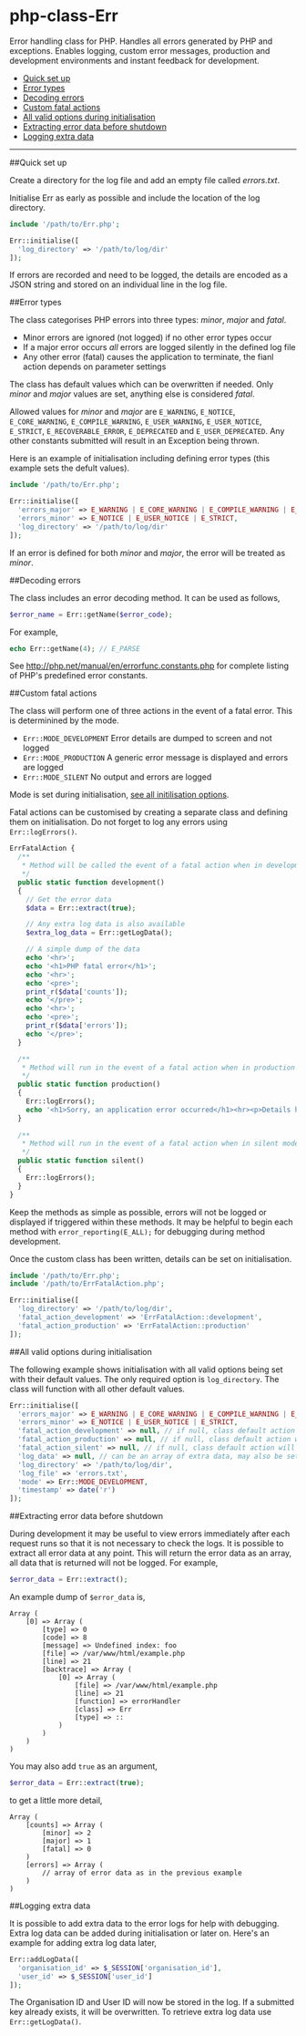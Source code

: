 # php-class-Err

Error handling class for PHP. Handles all errors generated by PHP and exceptions. Enables logging, custom error messages, production and development environments and instant feedback for development.

* [Quick set up](#quick-set-up)
* [Error types](#error-types)
* [Decoding errors](#decoding-errors)
* [Custom fatal actions](#custom-fatal-actions)
* [All valid options during initialisation](#all-valid-options-during-initialisation)
* [Extracting error data before shutdown](#extracting-error-data-before-shutdown)
* [Logging extra data](#logging-extra-data)

----


##Quick set up

Create a directory for the log file and add an empty file called *errors.txt*.

Initialise Err as early as possible and include the location of the log directory.

```php
include '/path/to/Err.php';

Err::initialise([
  'log_directory' => '/path/to/log/dir'
]);

```

If errors are recorded and need to be logged, the details are encoded as a JSON string and stored on an individual line in the log file.


##Error types

The class categorises PHP errors into three types: *minor*, *major* and *fatal*. 
* Minor errors are ignored (not logged) if no other error types occur
* If a major error occurs *all* errors are logged silently in the defined log file
* Any other error (fatal) causes the application to terminate, the fianl action depends on parameter settings

The class has default values which can be overwritten if needed. Only *minor* and *major* values are set, anything else is considered *fatal*.

Allowed values for *minor* and *major* are `E_WARNING`, `E_NOTICE`, `E_CORE_WARNING`, `E_COMPILE_WARNING`, `E_USER_WARNING`, `E_USER_NOTICE`, `E_STRICT`, `E_RECOVERABLE_ERROR`, `E_DEPRECATED` and `E_USER_DEPRECATED`. Any other constants submitted will result in an Exception being thrown.

Here is an example of initialisation including defining error types (this example sets the defult values).

```php
include '/path/to/Err.php';

Err::initialise([
  'errors_major' => E_WARNING | E_CORE_WARNING | E_COMPILE_WARNING | E_USER_WARNING | E_DEPRECATED | E_USER_DEPRECATED,
  'errors_minor' => E_NOTICE | E_USER_NOTICE | E_STRICT,
  'log_directory' => '/path/to/log/dir'
]);

```

If an error is defined for both *minor* and *major*, the error will be treated as *minor*.


##Decoding errors

The class includes an error decoding method. It can be used as follows,

```php
$error_name = Err::getName($error_code);

```

For example,

```php
echo Err::getName(4); // E_PARSE

```

See http://php.net/manual/en/errorfunc.constants.php for complete listing of PHP's predefined error constants.


##Custom fatal actions

The class will perform one of three actions in the event of a fatal error. This is determinined by the mode.
* `Err::MODE_DEVELOPMENT` Error details are dumped to screen and not logged
* `Err::MODE_PRODUCTION` A generic error message is displayed and errors are logged
* `Err::MODE_SILENT` No output and errors are logged

Mode is set during initialisation, [see all initilisation options](#all-valid-options-during-initialisation).

Fatal actions can be customised by creating a separate class and defining them on initialisation. Do not forget to log any errors using `Err::logErrors()`.

```php
ErrFatalAction {
  /**
   * Method will be called the event of a fatal action when in development mode
   */
  public static function development()
  {
    // Get the error data
    $data = Err::extract(true);

    // Any extra log data is also available
    $extra_log_data = Err::getLogData();

    // A simple dump of the data
    echo '<hr>';
    echo '<h1>PHP fatal error</h1>';
    echo '<hr>';
    echo '<pre>';
    print_r($data['counts']);
    echo '</pre>';
    echo '<hr>';
    echo '<pre>';
    print_r($data['errors']);
    echo '</pre>';
  }

  /**
   * Method will run in the event of a fatal action when in production mode
   */
  public static function production()
  {
    Err::logErrors();
    echo '<h1>Sorry, an application error occurred</h1><hr><p>Details have been logged</p>';
  }
  
  /**
   * Method will run in the event of a fatal action when in silent mode
   */
  public static function silent()
  {
    Err::logErrors();
  }
}

```

Keep the methods as simple as possible, errors will not be logged or displayed if triggered within these methods. It may be helpful to begin each method with `error_reporting(E_ALL);` for debugging during method development.

Once the custom class has been written, details can be set on initialisation. 

```php
include '/path/to/Err.php';
include '/path/to/ErrFatalAction.php';

Err::initialise([
  'log_directory' => '/path/to/log/dir',
  'fatal_action_development' => 'ErrFatalAction::development',
  'fatal_action_production' => 'ErrFatalAction::production'
]);

```


##All valid options during initialisation

The following example shows initialisation with all valid options being set with their default values. The only required option is `log_directory`. The class will function with all other default values.


```php
Err::initialise([
  'errors_major' => E_WARNING | E_CORE_WARNING | E_COMPILE_WARNING | E_USER_WARNING | E_DEPRECATED | E_USER_DEPRECATED,
  'errors_minor' => E_NOTICE | E_USER_NOTICE | E_STRICT,
  'fatal_action_development' => null, // if null, class default action will be used
  'fatal_action_production' => null, // if null, class default action will be used
  'fatal_action_silent' => null, // if null, class default action will be used
  'log_data' => null, // can be an array of extra data, may also be set later using Err::addLogData()
  'log_directory' => '/path/to/log/dir',
  'log_file' => 'errors.txt',
  'mode' => Err::MODE_DEVELOPMENT,
  'timestamp' => date('r')
]);

```


##Extracting error data before shutdown

During development it may be useful to view errors immediately after each request runs so that it is not necessary to check the logs. It is possible to extract all error data at any point. This will return the error data as an array, all data that is returned will not be logged. For example,

```php
$error_data = Err::extract();

```

An example dump of `$error_data` is,

```
Array (
	[0] => Array (
		[type] => 0
		[code] => 8
		[message] => Undefined index: foo
		[file] => /var/www/html/example.php
		[line] => 21
		[backtrace] => Array (
			[0] => Array (
				[file] => /var/www/html/example.php
				[line] => 21
				[function] => errorHandler
				[class] => Err
 				[type] => ::
			)
		)
	)
)
```

You may also add `true` as an argument, 

```php
$error_data = Err::extract(true);

```

to get a little more detail,

```
Array (
	[counts] => Array (
		[minor] => 2
		[major] => 1
		[fatal] => 0
	)
	[errors] => Array (
		// array of error data as in the previous example
	)
)
```


##Logging extra data

It is possible to add extra data to the error logs for help with debugging. Extra log data can be added during initialisation or later on. Here's an example for adding extra log data later,

```php
Err::addLogData([
  'organisation_id' => $_SESSION['organisation_id'],
  'user_id' => $_SESSION['user_id']
]);

```

The Organisation ID and User ID will now be stored in the log. If a submitted key already exists, it will be overwritten. To retrieve extra log data use `Err::getLogData()`.
